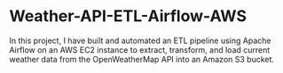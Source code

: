 # Weather-API-ETL-Airflow-AWS
In this project, I have built and automated an ETL pipeline using Apache Airflow on an AWS EC2 instance to extract, transform, and load current weather data from the OpenWeatherMap  API into an Amazon S3 bucket. 
